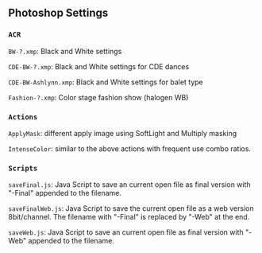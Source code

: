 ## Photoshop Settings

### `ACR`
`BW-?.xmp`: Black and White settings

`CDE-BW-?.xmp`: Black and White settings for CDE dances

`CDE-BW-Ashlynn.xmp`: Black and White settings for balet type

`Fashion-?.xmp`: Color stage fashion show (halogen WB)

### `Actions`

`ApplyMask`: different apply image using SoftLight and Multiply masking

`IntenseColor`: similar to the above actions with frequent use combo ratios.

### `Scripts`

`saveFinal.js`: Java Script to save an current open file as final version
with "-Final" appended to the filename.

`saveFinalWeb.js`: Java Script to save the current open file as a web version
8bit/channel. The filename with "-Final" is replaced by "-Web" at the end.

`saveWeb.js`: Java Script to save an current open file as final version with
"-Web" appended to the filename.

